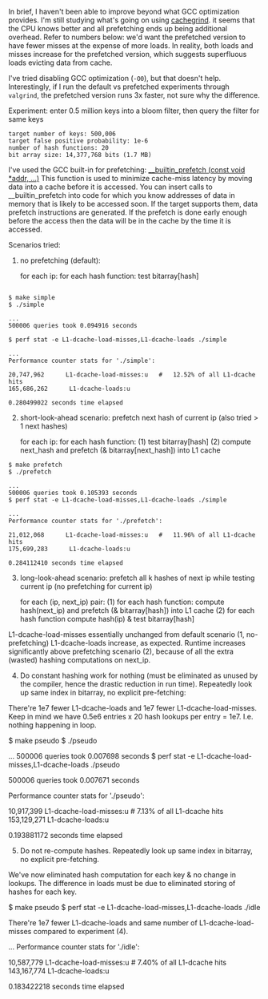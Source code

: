 In brief, I haven't been able to improve beyond what GCC optimization provides.
I'm still studying what's going on using [cachegrind](http://valgrind.org/docs/manual/cg-manual.html).
it seems that the CPU knows better and all prefetching ends up being
additional overhead. Refer to numbers below: we'd want the prefetched version
to have fewer misses at the expense of more loads. In reality, both
loads and misses increase for the prefetched version, which suggests
superfluous loads evicting data from cache.

I've tried disabling GCC optimization (`-O0`), but
that doesn't help. Interestingly, if I run the default vs prefetched experiments
through `valgrind`, the prefetched version runs 3x faster, not sure why the difference.


Experiment:
enter 0.5 million keys into a bloom filter, then query the filter for same keys

    target number of keys: 500,006
    target false positive probability: 1e-6
    number of hash functions: 20
    bit array size: 14,377,768 bits (1.7 MB)

I've used the GCC built-in for prefetching:
[__builtin_prefetch (const void *addr, ...)](https://gcc.gnu.org/onlinedocs/gcc-5.3.0/gcc/Other-Builtins.html)
    This function is used to minimize cache-miss latency by moving data into a
    cache before it is accessed. You can insert calls to __builtin_prefetch into
    code for which you know addresses of data in memory that is likely to be
    accessed soon. If the target supports them, data prefetch instructions are
    generated. If the prefetch is done early enough before the access then the data
    will be in the cache by the time it is accessed.


Scenarios tried:

1. no prefetching (default):

    for each ip:
      for each hash function:
        test bitarray[hash]

```shell

$ make simple
$ ./simple

...
500006 queries took 0.094916 seconds

$ perf stat -e L1-dcache-load-misses,L1-dcache-loads ./simple

...
Performance counter stats for './simple':

20,747,962      L1-dcache-load-misses:u   #   12.52% of all L1-dcache hits
165,686,262      L1-dcache-loads:u

0.280499022 seconds time elapsed
```

2. short-look-ahead scenario: prefetch next hash of current ip (also tried > 1 next hashes)

    for each ip:
      for each hash function:
        (1) test bitarray[hash]
        (2) compute next_hash and prefetch (& bitarray[next_hash]) into L1 cache

```shell
$ make prefetch
$ ./prefetch

...
500006 queries took 0.105393 seconds
$ perf stat -e L1-dcache-load-misses,L1-dcache-loads ./simple

...
Performance counter stats for './prefetch':

21,012,068      L1-dcache-load-misses:u   #   11.96% of all L1-dcache hits
175,699,283      L1-dcache-loads:u

0.284112410 seconds time elapsed
```

3. long-look-ahead scenario: prefetch all k hashes of next ip while 
testing current ip (no prefetching for current ip)

    for each (ip, next_ip) pair:
      (1) for each hash function:
        compute hash(next_ip) and prefetch (& bitarray[hash]) into L1 cache
      (2) for each hash function
        compute hash(ip) & test bitarray[hash]


L1-dcache-load-misses essentially unchanged from default scenario (1, no-prefetching)
L1-dcache-loads increase, as expected.
Runtime increases significantly above prefetching scenario (2), because of
all the extra (wasted) hashing computations on next_ip.


4. Do constant hashing work for nothing (must be eliminated as unused by
the compiler, hence the drastic reduction in run time).
Repeatedly look up same index in bitarray, no explicit pre-fetching:

There're 1e7 fewer L1-dcache-loads and 1e7 fewer L1-dcache-load-misses.
Keep in mind we have 0.5e6 entries x 20 hash lookups per entry = 1e7.
I.e. nothing happening in loop.

$ make pseudo
$ ./pseudo

...
500006 queries took 0.007698 seconds
$ perf stat -e L1-dcache-load-misses,L1-dcache-loads ./pseudo


500006 queries took 0.007671 seconds

Performance counter stats for './pseudo':

10,917,399      L1-dcache-load-misses:u   #    7.13% of all L1-dcache hits
153,129,271      L1-dcache-loads:u

0.193881172 seconds time elapsed


5. Do not re-compute hashes. Repeatedly look up same index in bitarray, no explicit
pre-fetching.

We've now eliminated hash computation for each key & no change in lookups.
The difference in loads must be due to eliminated storing of hashes for each key.


$ make pseudo
$ perf stat -e L1-dcache-load-misses,L1-dcache-loads ./idle

There're 1e7 fewer L1-dcache-loads and same number of L1-dcache-load-misses
compared to experiment (4).

...
Performance counter stats for './idle':

10,587,779      L1-dcache-load-misses:u   #    7.40% of all L1-dcache hits
143,167,774      L1-dcache-loads:u

0.183422218 seconds time elapsed
